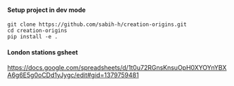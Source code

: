 #### Setup project in dev mode

```
git clone https://github.com/sabih-h/creation-origins.git
cd creation-origins
pip install -e .
```


#### London stations gsheet
https://docs.google.com/spreadsheets/d/1t0u72RGnsKnsuOpH0XYOYnYBXA6g6E5g0oCDd1yJygc/edit#gid=1379759481
